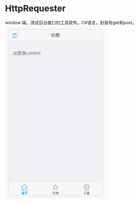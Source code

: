 # HttpRequester
window 端，测试后台接口的工具软件。C#语言，封装有get和post。
![示例图片](https://raw.githubusercontent.com/hongmaju/light7Local/master/img/productShow/20170518152848.png)
